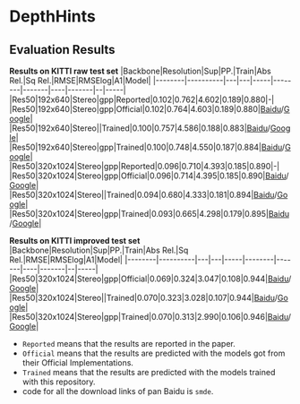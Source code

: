# DepthHints
## Evaluation Results
**Results on KITTI raw test set**
|Backbone|Resolution|Sup|PP.|Train|Abs Rel.|Sq Rel.|RMSE|RMSElog|A1|Model|
|--------|----------|---|---|-----|--------|-------|----|-------|--|-----|
|Res50|192x640|Stereo|gpp|Reported|0.102|0.762|4.602|0.189|0.880|-|
|Res50|192x640|Stereo|gpp|Official|0.102|0.764|4.603|0.189|0.880|[Baidu](https://pan.baidu.com/s/1NAeyKkk15C0OLfNRigQGVQ)/[Google](https://drive.google.com/file/d/1wwi9-_noTrge75NSZ4RihwH-8IpzCr0M/view?usp=sharing)|
|Res50|192x640|Stereo||Trained|0.100|0.757|4.586|0.188|0.883|[Baidu](https://pan.baidu.com/s/11BEdrxRFIzgIU3DHjW1ilw)/[Google](https://drive.google.com/file/d/1DiTRzqWSLGAxGEvhsPC5VIVTyxJi9Rfg/view?usp=sharing)|
|Res50|192x640|Stereo|gpp|Trained|0.100|0.748|4.550|0.187|0.884|[Baidu](https://pan.baidu.com/s/11BEdrxRFIzgIU3DHjW1ilw)/[Google](https://drive.google.com/file/d/1DiTRzqWSLGAxGEvhsPC5VIVTyxJi9Rfg/view?usp=sharing)|
|Res50|320x1024|Stereo|gpp|Reported|0.096|0.710|4.393|0.185|0.890|-|
|Res50|320x1024|Stereo|gpp|Official|0.096|0.714|4.395|0.185|0.890|[Baidu](https://pan.baidu.com/s/1OPesveOI0us8rVEwal-pGg)/[Google](https://drive.google.com/file/d/1yqZtskaNOarTvhhkI9zHF3KBaDEnkQzX/view?usp=sharing)|
|Res50|320x1024|Stereo||Trained|0.094|0.680|4.333|0.181|0.894|[Baidu](https://pan.baidu.com/s/12xv0IY_hcO1YtsEZJ2Vuog)/[Google](https://drive.google.com/file/d/1iNlq0D46PFBUzX8fmLTFa7PQ3DHquyC4/view?usp=sharing)|
|Res50|320x1024|Stereo|gpp|Trained|0.093|0.665|4.298|0.179|0.895|[Baidu](https://pan.baidu.com/s/12xv0IY_hcO1YtsEZJ2Vuog)/[Google](https://drive.google.com/file/d/1iNlq0D46PFBUzX8fmLTFa7PQ3DHquyC4/view?usp=sharing)|

**Results on KITTI improved test set**
|Backbone|Resolution|Sup|PP.|Train|Abs Rel.|Sq Rel.|RMSE|RMSElog|A1|Model|
|--------|----------|---|---|-----|--------|-------|----|-------|--|-----|
|Res50|320x1024|Stereo|gpp|Official|0.069|0.324|3.047|0.108|0.944|[Baidu](https://pan.baidu.com/s/1OPesveOI0us8rVEwal-pGg)/[Google](https://drive.google.com/file/d/1yqZtskaNOarTvhhkI9zHF3KBaDEnkQzX/view?usp=sharing)|
|Res50|320x1024|Stereo||Trained|0.070|0.323|3.028|0.107|0.944|[Baidu](https://pan.baidu.com/s/12xv0IY_hcO1YtsEZJ2Vuog)/[Google](https://drive.google.com/file/d/1iNlq0D46PFBUzX8fmLTFa7PQ3DHquyC4/view?usp=sharing)|
|Res50|320x1024|Stereo|gpp|Trained|0.070|0.313|2.990|0.106|0.946|[Baidu](https://pan.baidu.com/s/12xv0IY_hcO1YtsEZJ2Vuog)/[Google](https://drive.google.com/file/d/1iNlq0D46PFBUzX8fmLTFa7PQ3DHquyC4/view?usp=sharing)|

* `Reported` means that the results are reported in the paper.
* `Official` means that the results are predicted with the models got from their Official Implementations.
* `Trained` means that the results are predicted with the models trained with this repository.
* code for all the download links of pan Baidu is `smde`.
